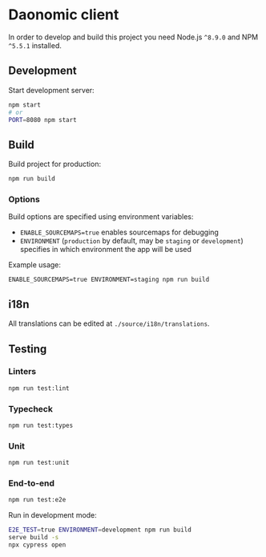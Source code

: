 # Daonomic client

In order to develop and build this project you need Node.js `^8.9.0` and NPM `^5.5.1` installed.

## Development

Start development server:

```bash
npm start
# or
PORT=8080 npm start
```

## Build

Build project for production:

```bash
npm run build
```

### Options

Build options are specified using environment variables:

- `ENABLE_SOURCEMAPS=true` enables sourcemaps for debugging
- `ENVIRONMENT` (`production` by default, may be `staging` or `development`) specifies in which environment the app will be used

Example usage:

```
ENABLE_SOURCEMAPS=true ENVIRONMENT=staging npm run build
```

## i18n

All translations can be edited at `./source/i18n/translations`.

## Testing

### Linters

```bash
npm run test:lint
```

### Typecheck

```bash
npm run test:types
```

### Unit

```bash
npm run test:unit
```

### End-to-end

```bash
npm run test:e2e
```

Run in development mode:

```bash
E2E_TEST=true ENVIRONMENT=development npm run build
serve build -s
npx cypress open
```
